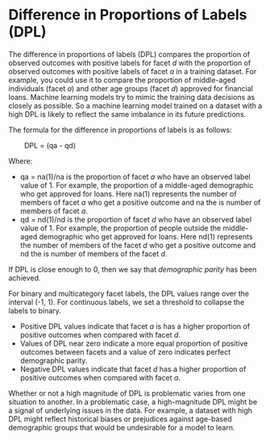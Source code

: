 # Difference in Proportions of Labels \(DPL\)<a name="clarify-data-bias-metric-true-label-imbalance"></a>

The difference in proportions of labels \(DPL\) compares the proportion of observed outcomes with positive labels for facet *d* with the proportion of observed outcomes with positive labels of facet *a* in a training dataset\. For example, you could use it to compare the proportion of middle\-aged individuals \(facet *a*\) and other age groups \(facet *d*\) approved for financial loans\. Machine learning models try to mimic the training data decisions as closely as possible\. So a machine learning model trained on a dataset with a high DPL is likely to reflect the same imbalance in its future predictions\.

The formula for the difference in proportions of labels is as follows:

        DPL = \(qa \- qd\)

Where:
+ qa = na\(1\)/na is the proportion of facet *a* who have an observed label value of 1\. For example, the proportion of a middle\-aged demographic who get approved for loans\. Here na\(1\) represents the number of members of facet *a* who get a positive outcome and na the is number of members of facet *a*\. 
+ qd = nd\(1\)/nd is the proportion of facet *d* who have an observed label value of 1\. For example, the proportion of people outside the middle\-aged demographic who get approved for loans\. Here nd\(1\) represents the number of members of the facet *d* who get a positive outcome and nd the is number of members of the facet *d*\. 

If DPL is close enough to 0, then we say that *demographic parity* has been achieved\.

For binary and multicategory facet labels, the DPL values range over the interval \(\-1, 1\)\. For continuous labels, we set a threshold to collapse the labels to binary\. 
+ Positive DPL values indicate that facet *a* is has a higher proportion of positive outcomes when compared with facet *d*\.
+ Values of DPL near zero indicate a more equal proportion of positive outcomes between facets and a value of zero indicates perfect demographic parity\. 
+ Negative DPL values indicate that facet *d* has a higher proportion of positive outcomes when compared with facet *a*\.

Whether or not a high magnitude of DPL is problematic varies from one situation to another\. In a problematic case, a high\-magnitude DPL might be a signal of underlying issues in the data\. For example, a dataset with high DPL might reflect historical biases or prejudices against age\-based demographic groups that would be undesirable for a model to learn\.